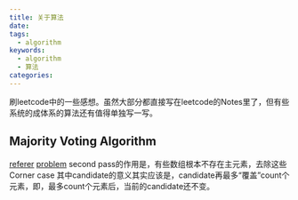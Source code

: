 ```yaml
---
title: 关于算法
date:
tags:
  - algorithm
keywords:
  - algorithm
  - 算法
categories:
---
```

刷leetcode中的一些感想。虽然大部分都直接写在leetcode的Notes里了，但有些系统的成体系的算法还有值得单独写一写。
<!-- more -->
## Majority Voting Algorithm
[referer](https://gregable.com/2013/10/majority-vote-algorithm-find-majority.html)
[problem](https://leetcode.com/problems/majority-element-ii/description/)
second pass的作用是，有些数组根本不存在主元素，去除这些Corner case
其中candidate的意义其实应该是，candidate再最多“覆盖”count个元素，即，最多count个元素后，当前的candidate还不变。

